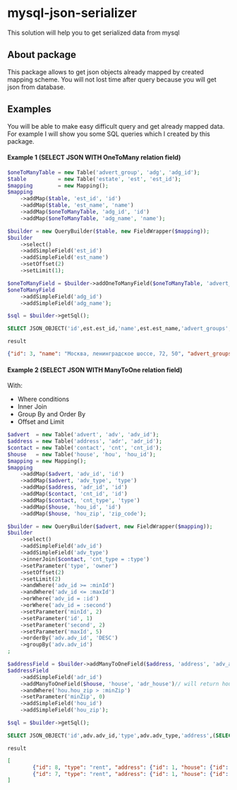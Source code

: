 # mysql-json-serializer
This solution will help you to get serialized data from mysql

## About package
This package allows to get json objects already mapped by created mapping scheme. You will not lost time after query because you will get json from database. 

## Examples
You will be able to make easy difficult query and get already mapped data. For example I will show you some SQL queries which I created by this package.

#### Example 1 (SELECT JSON WITH OneToMany relation field)
```php
$oneToManyTable = new Table('advert_group', 'adg', 'adg_id');
$table          = new Table('estate', 'est', 'est_id');
$mapping        = new Mapping();
$mapping
    ->addMap($table, 'est_id', 'id')
    ->addMap($table, 'est_name', 'name')
    ->addMap($oneToManyTable, 'adg_id', 'id')
    ->addMap($oneToManyTable, 'adg_name', 'name');

$builder = new QueryBuilder($table, new FieldWrapper($mapping));
$builder
    ->select()
    ->addSimpleField('est_id')
    ->addSimpleField('est_name')
    ->setOffset(2)
    ->setLimit(1);

$oneToManyField = $builder->addOneToManyField($oneToManyTable, 'advert_groups', 'adg_estate');
$oneToManyField
    ->addSimpleField('adg_id')
    ->addSimpleField('adg_name');

$sql = $builder->getSql();
```

```sql
SELECT JSON_OBJECT('id',est.est_id,'name',est.est_name,'advert_groups',JSON_ARRAY((SELECT GROUP_CONCAT(JSON_OBJECT('id',adg.adg_id,'name',adg.adg_name)) FROM advert_group adg WHERE adg.adg_estate = est.est_id))) FROM estate est LIMIT 1 OFFSET 2
```

`result`
```json
{"id": 3, "name": "Москва, ленинградское шоссе, 72, 50", "advert_groups": ["{\"id\": 25, \"name\": \"avito-4857\"},{\"id\": 26, \"name\": \"avito-6368\"},{\"id\": 27, \"name\": \"avito-5882\"},{\"id\": 28, \"name\": \"avito-6258\"},{\"id\": 29, \"name\": \"avito-1846\"},{\"id\": 30, \"name\": \"avito-8343\"},{\"id\": 31, \"name\": \"avito-2778\"},{\"id\": 32, \"name\": \"avito-2035\"},{\"id\": 33, \"name\": \"avito-2779\"},{\"id\": 34, \"name\": \"avito-6378\"},{\"id\": 35, \"name\": \"avito-1455\"},{\"id\": 36, \"name\": \"avito-8827\"}"]}
```

#### Example 2 (SELECT JSON WITH ManyToOne relation field)
With: 
* Where conditions
* Inner Join
* Group By and Order By
* Offset and Limit
```php
$advert  = new Table('advert', 'adv', 'adv_id');
$address = new Table('address', 'adr', 'adr_id');
$contact = new Table('contact', 'cnt', 'cnt_id');
$house   = new Table('house', 'hou', 'hou_id');
$mapping = new Mapping();
$mapping
    ->addMap($advert, 'adv_id', 'id')
    ->addMap($advert, 'adv_type', 'type')
    ->addMap($address, 'adr_id', 'id')
    ->addMap($contact, 'cnt_id', 'id')
    ->addMap($contact, 'cnt_type', 'type')
    ->addMap($house, 'hou_id', 'id')
    ->addMap($house, 'hou_zip', 'zip_code');

$builder = new QueryBuilder($advert, new FieldWrapper($mapping));
$builder
    ->select()
    ->addSimpleField('adv_id')
    ->addSimpleField('adv_type')
    ->innerJoin($contact, 'cnt_type = :type')
    ->setParameter('type', 'owner')
    ->setOffset(2)
    ->setLimit(2)
    ->andWhere('adv_id >= :minId')
    ->andWhere('adv_id <= :maxId')
    ->orWhere('adv_id = :id')
    ->orWhere('adv_id = :second')
    ->setParameter('minId', 2)
    ->setParameter('id', 1)
    ->setParameter('second', 2)
    ->setParameter('maxId', 5)
    ->orderBy('adv.adv_id', 'DESC')
    ->groupBy('adv.adv_id')
;

$addressField = $builder->addManyToOneField($address, 'address', 'adv_address');
$addressField
    ->addSimpleField('adr_id')
    ->addManyToOneField($house, 'house', 'adr_house')// will return house field
    ->andWhere('hou.hou_zip > :minZip')
    ->setParameter('minZip', 0)
    ->addSimpleField('hou_id')
    ->addSimpleField('hou_zip');

$sql = $builder->getSql();
```

```sql
SELECT JSON_OBJECT('id',adv.adv_id,'type',adv.adv_type,'address',(SELECT JSON_OBJECT('id',adr.adr_id,'house',(SELECT JSON_OBJECT('id',hou.hou_id,'zip_code',hou.hou_zip) FROM house hou WHERE hou.hou_id = adr.adr_house AND (hou.hou_zip > :minZip) LIMIT 1)) FROM address adr WHERE adr.adr_id = adv.adv_address LIMIT 1)) FROM advert adv INNER JOIN contact ON cnt_type = :type WHERE adv_id >= :minId AND adv_id <= :maxId OR adv_id = :id OR adv_id = :second GROUP BY adv.adv_id ORDER BY adv.adv_id DESC LIMIT 2 OFFSET 2;
```
`result`
```json
[
        {"id": 8, "type": "rent", "address": {"id": 1, "house": {"id": 1, "zip_code": "125565"}}},
        {"id": 7, "type": "rent", "address": {"id": 1, "house": {"id": 1, "zip_code": "125565"}}},
]
```
